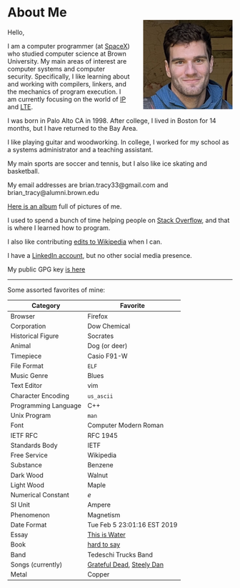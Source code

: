# About Me

Hello,

<img style="float:right;display:block;margin-top:-50px;margin-left:2em;" src="/images/angel_island.jpg" width="200" height="200" alt="portrait of man">

I am a computer programmer (at [SpaceX](https://www.starlink.com/)) who studied computer science at Brown University. My main areas of interest are computer systems and computer security. Specifically, I like learning about and working with compilers, linkers, and the mechanics of program execution. I am currently focusing on the world of [IP](https://en.wikipedia.org/wiki/Internet_Protocol) and [LTE](https://en.wikipedia.org/wiki/LTE_(telecommunication)).

I was born in Palo Alto CA in 1998. After college, I lived in Boston for 14 months, but I have returned to the Bay Area.

I like playing guitar and woodworking. In college, I worked for my school as a systems administrator and a teaching assistant.

My main sports are soccer and tennis, but I also like ice skating and basketball.

My email addresses are bri<span style="unicode-bidi:bidi-override;direction:rtl;">iamg@<span style="font-size:0.01px;">web-scrape-prevention</span>33ycart.na</span>l.com and
brian\_<span style="unicode-bidi:bidi-override;direction:rtl;">rb.inmula@ycart<span style="font-size:0.01px;">web-scrape-prevention</span></span>own.edu

[Here is an album](https://photos.app.goo.gl/v551gaGyWBSHqJVo9) full of pictures of me.

I used to spend a bunch of time helping people on [Stack Overflow](https://stackoverflow.com/users/2631920/brian-tracy), and that is where I learned how to program.

I also like contributing [edits to Wikipedia](https://en.wikipedia.org/wiki/Special:Contributions/CasioWatchLover) when I can.

I have a [LinkedIn account](https://www.linkedin.com/in/brian-tracy-129167a1
), but no other social media presence.

My public GPG key [is here](/resources/briantracy_gpg.txt)


---

Some assorted favorites of mine:

| Category | Favorite |
|----------|----------|
| Browser | Firefox |
| Corporation | Dow Chemical |
| Historical Figure | Socrates |
| Animal | Dog (or deer) |
| Timepiece | Casio F91-W |
| File Format | `ELF` |
| Music Genre | Blues |
| Text Editor | vim |
| Character Encoding | `us_ascii` |
| Programming Language | C++ |
| Unix Program | `man` |
| Font | Computer Modern Roman |
| IETF RFC | RFC 1945 |
| Standards Body | IETF |
| Free Service | Wikipedia |
| Substance | Benzene |
| Dark Wood | Walnut |
| Light Wood | Maple |
| Numerical Constant | *e* |
| SI Unit | Ampere |
| Phenomenon | Magnetism |
| Date Format | Tue Feb 5 23:01:16 EST 2019 |
| Essay | [This is Water](/resources/this_is_water.pdf) |
| Book | [hard to say](/reading.html) |
| Band | Tedeschi Trucks Band |
| Songs (currently) | [Grateful Dead](https://www.youtube.com/watch?v=pvcb1mkihho), [Steely Dan](https://www.youtube.com/watch?v=ImtdntJQfSs) |
| Metal | Copper |
